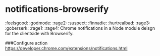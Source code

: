notifications-browserify
============
:feelsgood: :godmode: :rage2: :suspect: :finnadie: :hurtrealbad: :rage3: :goberserk: :rage1: :rage4:
Chrome notifications in a 
Node module deisgn for the clientside with Browserify. 

###Configure action
https://developer.chrome.com/extensions/notifications.html

